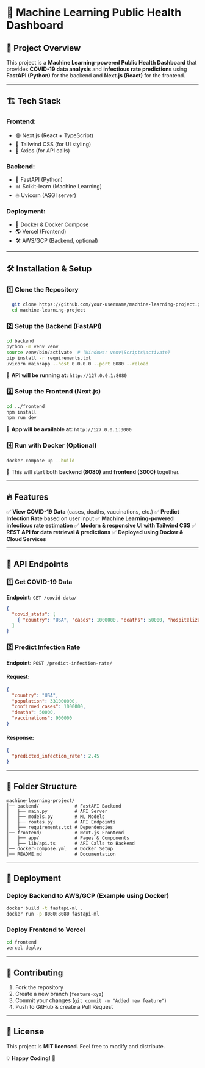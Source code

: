# 🚀 Machine Learning Public Health Dashboard

## 📌 Project Overview
This project is a **Machine Learning-powered Public Health Dashboard** that provides **COVID-19 data analysis** and **infectious rate predictions** using **FastAPI (Python)** for the backend and **Next.js (React)** for the frontend.

---

## 🏗 Tech Stack
### **Frontend:**
- 🟢 Next.js (React + TypeScript)
- 🎨 Tailwind CSS (for UI styling)
- 🔄 Axios (for API calls)

### **Backend:**
- 🐍 FastAPI (Python)
- 📊 Scikit-learn (Machine Learning)
- 🔥 Uvicorn (ASGI server)

### **Deployment:**
- 🐳 Docker & Docker Compose
- 🌎 Vercel (Frontend)
- 🛠 AWS/GCP (Backend, optional)

---

## 🛠 Installation & Setup
### **1️⃣ Clone the Repository**
```bash
  git clone https://github.com/your-username/machine-learning-project.git
  cd machine-learning-project
```

### **2️⃣ Setup the Backend (FastAPI)**
```bash
cd backend
python -m venv venv
source venv/bin/activate  # (Windows: venv\Scripts\activate)
pip install -r requirements.txt
uvicorn main:app --host 0.0.0.0 --port 8080 --reload
```
🔹 **API will be running at:** `http://127.0.0.1:8080`

### **3️⃣ Setup the Frontend (Next.js)**
```bash
cd ../frontend
npm install
npm run dev
```
🔹 **App will be available at:** `http://127.0.0.1:3000`

### **4️⃣ Run with Docker (Optional)**
```bash
docker-compose up --build
```
🔹 This will start both **backend (8080)** and **frontend (3000)** together.

---

## 🔥 Features
✅ **View COVID-19 Data** (cases, deaths, vaccinations, etc.)
✅ **Predict Infection Rate** based on user input
✅ **Machine Learning-powered infectious rate estimation**
✅ **Modern & responsive UI with Tailwind CSS**
✅ **REST API for data retrieval & predictions**
✅ **Deployed using Docker & Cloud Services**

---

## 🔌 API Endpoints
### **1️⃣ Get COVID-19 Data**
**Endpoint:** `GET /covid-data/`
```json
{
  "covid_stats": [
    { "country": "USA", "cases": 1000000, "deaths": 50000, "hospitalizations": 20000, "vaccinations": 900000 }
  ]
}
```

### **2️⃣ Predict Infection Rate**
**Endpoint:** `POST /predict-infection-rate/`
#### **Request:**
```json
{
  "country": "USA",
  "population": 331000000,
  "confirmed_cases": 1000000,
  "deaths": 50000,
  "vaccinations": 900000
}
```
#### **Response:**
```json
{
  "predicted_infection_rate": 2.45
}
```

---

## 📜 Folder Structure
```
machine-learning-project/
│── backend/             # FastAPI Backend
│   ├── main.py          # API Server
│   ├── models.py        # ML Models
│   ├── routes.py        # API Endpoints
│   ├── requirements.txt # Dependencies
│── frontend/            # Next.js Frontend
│   ├── app/             # Pages & Components
│   ├── lib/api.ts       # API Calls to Backend
│── docker-compose.yml   # Docker Setup
│── README.md            # Documentation
```

---

## 📌 Deployment
### **Deploy Backend to AWS/GCP** (Example using Docker)
```bash
docker build -t fastapi-ml .
docker run -p 8080:8080 fastapi-ml
```

### **Deploy Frontend to Vercel**
```bash
cd frontend
vercel deploy
```

---

## 🚀 Contributing
1. Fork the repository
2. Create a new branch (`feature-xyz`)
3. Commit your changes (`git commit -m "Added new feature"`)
4. Push to GitHub & create a Pull Request

---

## 📝 License
This project is **MIT licensed**. Feel free to modify and distribute.

💡 **Happy Coding!** 🚀

